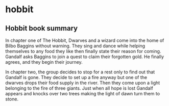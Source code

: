 # hobbit

## Hobbit book summary

In chapter one of The Hobbit, Dwarves and a wizard come into the home of Bilbo Baggins without warning. They sing and dance while helping themselves to any food they like then finally state their reason for coming. Gandalf asks Baggins to join a quest to claim their forgotten gold. He finally agrees, and they begin their journey.

In chapter two, the group decides to stop for a rest only to find out that Gandalf is gone.
They decide to set up a fire anyway but one of the dwarves drops their food supply in the river.
Then they come upon a light belonging to the fire of three giants. Just when all hope is lost Gandalf appears and knocks over two trees making the light of dawn turn them to stone. 
